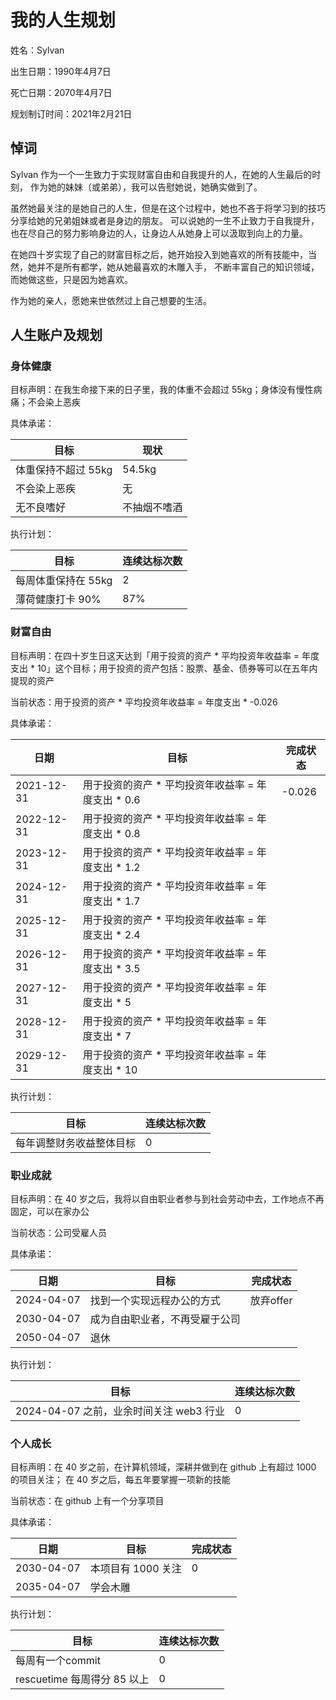 # 我的人生规划

姓名：Sylvan

出生日期：1990年4月7日

死亡日期：2070年4月7日

规划制订时间：2021年2月21日

## 悼词

Sylvan 作为一个一生致力于实现财富自由和自我提升的人，在她的人生最后的时刻，
作为她的妹妹（或弟弟），我可以告慰她说，她确实做到了。

虽然她最关注的是她自己的人生，但是在这个过程中，她也不吝于将学习到的技巧分享给她的兄弟姐妹或者是身边的朋友。
可以说她的一生不止致力于自我提升，也在尽自己的努力影响身边的人，让身边人从她身上可以汲取到向上的力量。

在她四十岁实现了自己的财富目标之后，她开始投入到她喜欢的所有技能中，当然，她并不是所有都学，她从她最喜欢的木雕入手，
不断丰富自己的知识领域，而她做这些，只是因为她喜欢。

作为她的亲人，愿她来世依然过上自己想要的生活。

## 人生账户及规划

### 身体健康

目标声明：在我生命接下来的日子里，我的体重不会超过 55kg；身体没有慢性病痛；不会染上恶疾

具体承诺：

| 目标                | 现状         |
| ------------------- | ------------ |
| 体重保持不超过 55kg | 54.5kg       |
| 不会染上恶疾        | 无           |
| 无不良嗜好          | 不抽烟不嗜酒 |

执行计划：

| 目标                | 连续达标次数 |
| ------------------- | ------------ |
| 每周体重保持在 55kg | 2            |
| 薄荷健康打卡 90%    | 87%          |

### 财富自由

目标声明：在四十岁生日这天达到「用于投资的资产 * 平均投资年收益率 = 年度支出 * 10」这个目标；用于投资的资产包括：股票、基金、债券等可以在五年内提现的资产

当前状态：用于投资的资产 * 平均投资年收益率 = 年度支出 * -0.026

具体承诺：

| 日期       | 目标                                               | 完成状态 |
| ---------- | -------------------------------------------------- | -------- |
| 2021-12-31 | 用于投资的资产 * 平均投资年收益率 = 年度支出 * 0.6 | -0.026   |
| 2022-12-31 | 用于投资的资产 * 平均投资年收益率 = 年度支出 * 0.8 |          |
| 2023-12-31 | 用于投资的资产 * 平均投资年收益率 = 年度支出 * 1.2 |          |
| 2024-12-31 | 用于投资的资产 * 平均投资年收益率 = 年度支出 * 1.7 |          |
| 2025-12-31 | 用于投资的资产 * 平均投资年收益率 = 年度支出 * 2.4 |          |
| 2026-12-31 | 用于投资的资产 * 平均投资年收益率 = 年度支出 * 3.5 |          |
| 2027-12-31 | 用于投资的资产 * 平均投资年收益率 = 年度支出 * 5   |          |
| 2028-12-31 | 用于投资的资产 * 平均投资年收益率 = 年度支出 * 7   |          |
| 2029-12-31 | 用于投资的资产 * 平均投资年收益率 = 年度支出 * 10  |          |

执行计划：

| 目标                     | 连续达标次数 |
| ------------------------ | ------------ |
| 每年调整财务收益整体目标 | 0            |

### 职业成就

目标声明：在 40 岁之后，我将以自由职业者参与到社会劳动中去，工作地点不再固定，可以在家办公

当前状态：公司受雇人员

具体承诺：

| 日期       | 目标                           | 完成状态  |
| ---------- | ------------------------------ | --------- |
| 2024-04-07 | 找到一个实现远程办公的方式     | 放弃offer |
| 2030-04-07 | 成为自由职业者，不再受雇于公司 |           |
| 2050-04-07 | 退休                           |           |

执行计划：

| 目标                                    | 连续达标次数 |
| --------------------------------------- | ------------ |
| 2024-04-07 之前，业余时间关注 web3 行业 | 0            |

### 个人成长

目标声明：在 40 岁之前，在计算机领域，深耕并做到在 github 上有超过 1000 的项目关注； 在 40 岁之后，每五年要掌握一项新的技能

当前状态：在 github 上有一个分享项目

具体承诺：

| 日期       | 目标               | 完成状态 |
| ---------- | ------------------ | -------- |
| 2030-04-07 | 本项目有 1000 关注 | 0        |
| 2035-04-07 | 学会木雕           |          |

执行计划：

| 目标                        | 连续达标次数 |
| --------------------------- | ------------ |
| 每周有一个commit            | 0            |
| rescuetime 每周得分 85 以上 | 0            |
